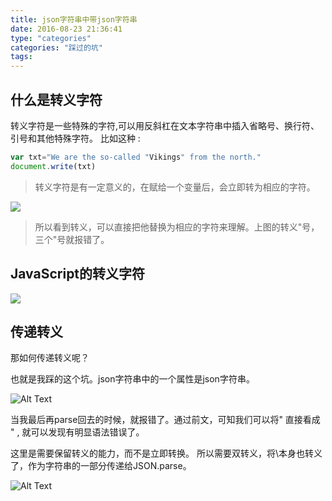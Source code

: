 ```yaml
---
title: json字符串中带json字符串
date: 2016-08-23 21:36:41
type: "categories"
categories: "踩过的坑"
tags:
---
```



## 什么是转义字符

转义字符是一些特殊的字符,可以用反斜杠在文本字符串中插入省略号、换行符、引号和其他特殊字符。
比如这种 :

```javascript
var txt="We are the so-called "Vikings" from the north."
document.write(txt)
```

> 转义字符是有一定意义的，在赋给一个变量后，会立即转为相应的字符。

![](http://o99eh3ii0.bkt.clouddn.com/16-8-23/21328790.jpg)

> 所以看到转义，可以直接把他替换为相应的字符来理解。上图的转义"号，三个"号就报错了。

## JavaScript的转义字符

<img src="http://o99eh3ii0.bkt.clouddn.com/16-8-23/8874483.jpg"  />

## 传递转义

那如何传递转义呢？

也就是我踩的这个坑。json字符串中的一个属性是json字符串。

![Alt Text](http://o99eh3ii0.bkt.clouddn.com//public/16-11-21/26026330.jpg ) 

当我最后再parse回去的时候，就报错了。通过前文，可知我们可以将\" 直接看成 " , 就可以发现有明显语法错误了。

这里是需要保留转义的能力，而不是立即转换。 所以需要双转义，将\本身也转义了，作为字符串的一部分传递给JSON.parse。

![Alt Text](http://o99eh3ii0.bkt.clouddn.com//public/16-11-21/48849402.jpg) 



